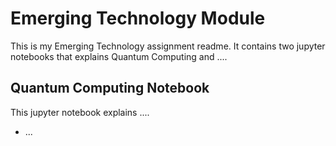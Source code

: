 # Emerging Technology Module 
This is my Emerging Technology assignment readme. It contains two jupyter notebooks that explains Quantum Computing and ....
##  Quantum Computing Notebook
This jupyter notebook explains .... 
* ...



